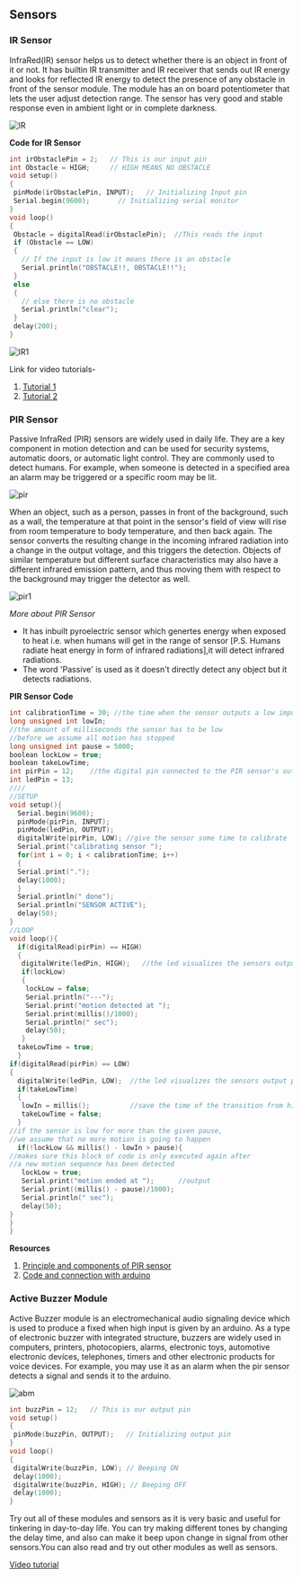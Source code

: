 ## Sensors

### IR Sensor
InfraRed(IR) sensor helps us to detect whether there is an object in front of it or not. It has builtin IR transmitter and IR receiver that sends out IR energy 
and looks for reflected IR energy to detect the presence of any obstacle in front of the sensor module. The module has an on board potentiometer that lets
the user adjust detection range. The sensor has very good and stable response even in ambient light or in complete darkness.

![IR](https://github.com/sharvaree1921/Tinkering-Bootcamp/blob/master/IR.png)

**Code for IR Sensor**
```c++
int irObstaclePin = 2;   // This is our input pin
int Obstacle = HIGH;     // HIGH MEANS NO OBSTACLE
void setup() 
{
 pinMode(irObstaclePin, INPUT);   // Initializing Input pin
 Serial.begin(9600);       // Initializing serial monitor
}
void loop() 
{
 Obstacle = digitalRead(irObstaclePin);  //This reads the input
 if (Obstacle == LOW)
 {
   // If the input is low it means there is an obstacle
   Serial.println("OBSTACLE!!, OBSTACLE!!");  
 }
 else
 {
   // else there is no obstacle
   Serial.println("clear");
 }
 delay(200); 
}

```
![IR1](https://github.com/sharvaree1921/Tinkering-Bootcamp/blob/master/Connection%20Diagram.png)

Link for video tutorials-
1. [Tutorial 1](https://youtu.be/zq51oZMzyP0)
2. [Tutorial 2](https://youtu.be/tUTr58fq308)

### PIR Sensor

Passive InfraRed (PIR) sensors are widely used in daily life. They are a key component in motion detection and can be used for security systems, automatic doors,
or automatic light control. They are commonly used to detect humans. For example, when someone is detected in a specified area an alarm may be triggered or
a specific room may be lit. 

![pir](https://github.com/sharvaree1921/Tinkering-Bootcamp/blob/master/pir.jpg)

When an object, such as a person, passes in front of the background, such as a wall, the temperature at that point in the sensor's field of view will rise from 
room temperature to body temperature, and then back again. The sensor converts the resulting change in the incoming infrared radiation into a change in the
output voltage, and this triggers the detection. Objects of similar temperature but different surface characteristics may also have a different infrared emission 
pattern, and thus moving them with respect to the background may trigger the detector as well.

![pir1](https://github.com/sharvaree1921/Tinkering-Bootcamp/blob/master/pircomp.jpg)

_More about PIR Sensor_
- It has inbuilt pyroelectric sensor which genertes energy when exposed to heat i.e. when humans will get in the range of sensor
[P.S. Humans radiate heat energy in form of infrared radiations],it will detect infrared radiations.
- The word 'Passive' is used as it doesn't directly detect any object but it detects radiations.

**PIR Sensor Code**
```c++
int calibrationTime = 30; //the time when the sensor outputs a low impulse
long unsigned int lowIn;
//the amount of milliseconds the sensor has to be low
//before we assume all motion has stopped
long unsigned int pause = 5000;
boolean lockLow = true;
boolean takeLowTime;
int pirPin = 12;    //the digital pin connected to the PIR sensor's output
int ledPin = 13;
////
//SETUP
void setup(){
  Serial.begin(9600);
  pinMode(pirPin, INPUT);
  pinMode(ledPin, OUTPUT);
  digitalWrite(pirPin, LOW); //give the sensor some time to calibrate
  Serial.print("calibrating sensor ");
  for(int i = 0; i < calibrationTime; i++)
  {
  Serial.print(".");
  delay(1000);
  }
  Serial.println(" done");
  Serial.println("SENSOR ACTIVE");
  delay(50);
}
//LOOP
void loop(){
  if(digitalRead(pirPin) == HIGH)
  {
   digitalWrite(ledPin, HIGH);   //the led visualizes the sensors output pin state
   if(lockLow)
   {
    lockLow = false;
    Serial.println("---");
    Serial.print("motion detected at ");
    Serial.print(millis()/1000);
    Serial.println(" sec");
    delay(50);
   }
  takeLowTime = true;
  }
if(digitalRead(pirPin) == LOW)
{
  digitalWrite(ledPin, LOW);  //the led visualizes the sensors output pin state
  if(takeLowTime)
  {
   lowIn = millis();          //save the time of the transition from high to LOW
   takeLowTime = false;       
  }
//if the sensor is low for more than the given pause,
//we assume that no more motion is going to happen
  if(!lockLow && millis() - lowIn > pause){
//makes sure this block of code is only executed again after
//a new motion sequence has been detected
   lockLow = true;
   Serial.print("motion ended at ");      //output
   Serial.print((millis() - pause)/1000);
   Serial.println(" sec");
   delay(50);
}
}
}

```

**Resources**
1. [Principle and components of PIR sensor]( https://www.youtube.com/watch?v=6Fdrr_1guok)
2. [Code and connection with arduino]( https://create.arduino.cc/projecthub/Raushancpr/arduino-with-pir-0eab77)

### Active Buzzer Module
Active Buzzer module is an electromechanical audio signaling device which is used to produce a fixed when high input is given by an arduino.
As a type of electronic buzzer with integrated structure, buzzers are widely used in computers, printers, photocopiers, alarms, electronic toys, automotive 
electronic devices, telephones, timers and other electronic products for voice devices.
For example, you may use it as an alarm when the pir sensor detects  a signal and sends it to the arduino.

![abm](https://github.com/sharvaree1921/Tinkering-Bootcamp/blob/master/buzzercircuit.jpg)

```c++
int buzzPin = 12;   // This is our output pin
void setup() 
{
 pinMode(buzzPin, OUTPUT);   // Initializing output pin
}
void loop() 
{
 digitalWrite(buzzPin, LOW); // Beeping ON
 delay(1000);
 digitalWrite(buzzPin, HIGH); // Beeping OFF
 delay(1000);
}
```
Try out all of these modules and sensors as it is very basic and useful for tinkering in day-to-day life. You can try making different tones by changing the
delay time, and also can make it beep upon change in signal from other sensors.You can also read and try out other modules as well as sensors.

[Video tutorial](https://www.youtube.com/watch?v=UepyY4jF0qg)


